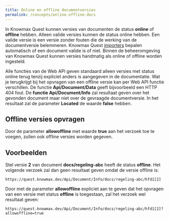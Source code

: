 ```yaml
---
title: Online en offline documentversies
permalink: /concepts/online-offline-docs
---
```


In Knowmax Quest kunnen versies van documenten de status **online** of **offline** hebben. Alleen valide versies kunnen de status online hebben. Een valide versie is een versie zonder fouten die de werking van de documentversie belemmeren. Knowmax Quest [importers](/concepts/importers) bepalen automatisch of een document valide is of niet. Binnen de beheeromgeving van Knowmax Quest kunnen versies handmatig als online of offline worden ingesteld.

Alle functies van de Web API geven standaard alleen versies met status online terug tenzij expliciet anders is aangegeven in de documentatie. Wat je terugkrijgt bij het opvragen van een offline versie kan per Web API functie verschillen. De functie **Api/Document/Data** geeft bijvoorbeeld een HTTP 404 fout. De **functie Api/Document/Info** zal resultaat geven over het gevonden document maar niet over de gevraagde documentversie. In het resultaat zal de parameter **Located** de waarde **false** hebben.

## Offline versies opvragen
Door de parameter **allowoffline** met waarde **true** aan het verzoek toe te voegen, zullen ook offline versies worden gegeven.

## Voorbeelden
Stel versie **2** van document **docs/regeling-abc** heeft de status **offline**. Het volgende verzoek zal dan geen resultaat geven omdat de versie offline is:
```
https://quest.knowmax.dev/Api/Document/Info/docs/regeling-abc/hfd1[2]
```
Door met de parameter **allowoffline** expliciet aan te geven dat het opvragen van een versie met status **offline** is toegestaan, zal het verzoek wel resultaat geven:
```
https://quest.knowmax.dev/Api/Document/Info/docs/regeling-abc/hfd1[2]?allowoffline=true
```
